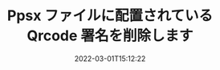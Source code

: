 ---
############################# Static ############################
layout: "auto-gen-signature"
date: 2022-03-01T15:12:22
draft: false
operation: Delete
signaturetype: Qrcode
fileformat: Ppsx
productName: Java
lang: ja
productCode: java
otherformats: pdf doc docx docm dot dotm dotx odt ott rtf xls xlsx xlsm xlsb csv ods ots xltx xltm ppt pptx pps ppsx odp otp potx potm pptm ppsm
breadcrumb: Put Qrcode signature on Ppsx for Java

############################# Head ############################
head_title: "Java を介して Ppsx ファイルから Qrcode 署名を削除します"
head_description: "署名済みの Ppsx ドキュメントから特定の Qrcode 署名を削除するには、短い Java コードを使用すると簡単に実行できます。"

############################# Header ############################
title: "Ppsx ファイルに配置されている Qrcode 署名を削除します"
description: "Ppsx ドキュメントからさまざまな Qrcode 署名を削除します。 Qrcode 署名を削除するには、単純な Java コードが必要です。"
bg_image: "https://cms.admin.containerize.com/templates/aspose/App_Themes/V3/images/bg/header1.png"
bg_overlay: false
button:
    enable: true

############################# SubMenu ############################
submenu:
    enable: true

    left:
        img_alt: "GroupDocs.Signature for Java"
        image: "https://cms.admin.containerize.com/templates/groupdocs/images/product-logos/90x90-noborder/groupdocs-signature-java.png"
        product: "GroupDocs.Signature"
        platform: "Java"



############################# About ############################
about:
    enable: true
    title: "GroupDocs.Signature for Java API 機能に関する情報を取得する"
    content: |
        [GroupDocs.Signature for Java](https://products.groupdocs.com/signature/java/) API は、電子署名を使用してドキュメントを処理するさまざまな方法を提供します。テキスト、画像、デジタル証明書、バーコード、QR コード、スタンプ、メタデータなどのデジタル署名を利用できます。お客様は、PDF、MS Word ドキュメント、MS Excel ワークブック、MS PowerPoint プレゼンテーション、Adobe Photoshop ファイル、およびさまざまな画像形式でデジタル署名を追加、削除、更新、検証、または検索することができます。膨大な数の便利な機能と設定が提供されています。
    

############################# Steps ############################
steps:
    enable: true
    title_left: "Ppsx ドキュメントから Qrcode 署名を削除する方法"
    content_left: |
        [GroupDocs.Signature for Java](https://products.groupdocs.com/signature/java/) は、数行のコードで Qrcode 署名の Ppsx ドキュメントをクリアするための便利な機能を提供します。
        
        * まず、ドキュメントへのパスをコンストラクタ パラメータとして渡す Signature オブジェクトをインスタンス化します。
        * 次に、適切な署名オブジェクトを作成し、その一意の識別子を設定します。
        * その後、削除する必要がある署名オブジェクトを渡して Delete メソッドを呼び出します。
        * 最後に、操作結果を処理します。

    title_right: "System Requirements"
    content_right: |
        GroupDocs.Signature for Java は、すべての主要なプラットフォームとオペレーティング システムでサポートされています。以下のコードを実行する前に、システムに次の前提条件がインストールされていることを確認してください。

        * オペレーティング システム: Microsoft Windows、Linux、MacOS
        * 開発環境: NetBeans, Intellij IDEA, Eclipse, etc.
        * Java runtime: J2SE 6.0 and above
        * [Maven](https://repository.groupdocs.com/webapp/#/artifacts/browse/tree/General/repo/com/groupdocs/groupdocs-signature) から GroupDocs.Signature for Java の最新バージョンをダウンロードします
         
    code: |
        ```java    
                
        // Set up input Ppsx file
        String filePath = "input.ppsx";
        // Set up output file
        String outputFilePath = "output.ppsx";

        // Instantiate Signature for input file
        Signature signature = new Signature(filePath);

        // Id of signature which is supposed to be deleted
        // such Id may be obtained as result of search operation
        String id = "eff64a14-dad9-47b0-88e5-2ee4e3604e71";

        // provide signature features to delete
        QrCodeSignature signatureToDelete = new QrCodeSignature(id);

        // delete signature
        Boolean deleteResult = signature.delete(outputFilePath, signatureToDelete);

        // process deletion result
        if (deleteResult)
        {
                System.out.println("Signature was deleted successfully!");
        }
        ```

############################# Demos ############################
demos:
    enable: true
    title: "Qrcode 署名による署名 ライブ デモ"
    content: |
       [GroupDocs.Signature App](https://products.groupdocs.app/signature/family) Web サイトにアクセスして、Ppsx ファイルにさまざまな電子署名を今すぐ追加してください。          

############################# More Formats ############################
more_formats:
    enable: true
    title: "Java で Qrcode 署名を削除します"
    content: |
        "さまざまなドキュメント形式に追加された電子署名の削除。追加のコードなしで署名をすばやく削除します。"
    format: 
       
       
back_to_top:
    enable: true
---